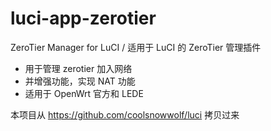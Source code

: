 # luci-app-zerotier

ZeroTier Manager for LuCI / 适用于 LuCI 的 ZeroTier 管理插件

- 用于管理 zerotier 加入网络
- 并增强功能，实现 NAT 功能
- 适用于 OpenWrt 官方和 LEDE

本项目从 <https://github.com/coolsnowwolf/luci> 拷贝过来

